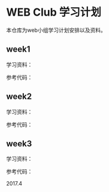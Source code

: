 # WEB Club 学习计划

本仓库为web小组学习计划安排以及资料。



## week1

学习资料：

参考代码：



## week2

学习资料：

参考代码：



## week3

学习资料：

参考代码：







2017.4
